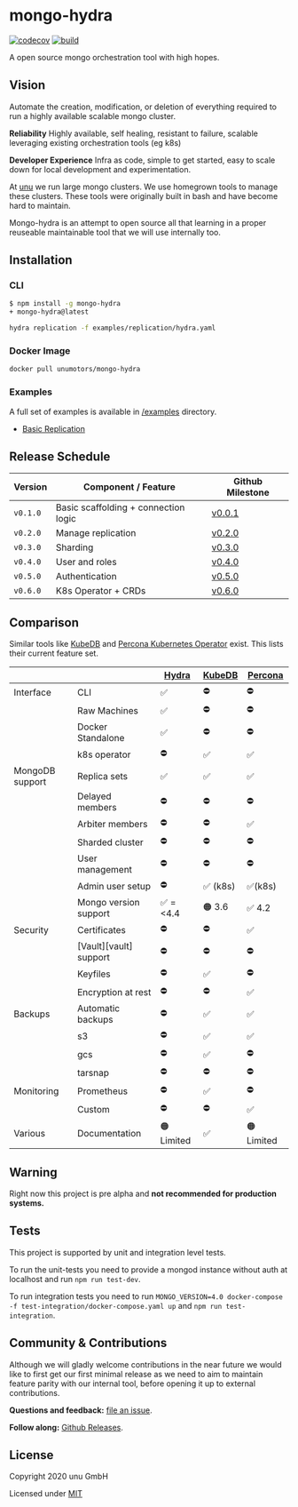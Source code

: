 # mongo-hydra

[![codecov](https://codecov.io/gh/unumotors/mongo-hydra/branch/master/graph/badge.svg)](https://codecov.io/gh/unumotors/mongo-hydra) [![build](https://github.com/unumotors/mongo-hydra/workflows/Node.js%20CI/badge.svg)](https://github.com/unumotors/mongo-hydra/actions)

A open source mongo orchestration tool with high hopes.

## Vision

Automate the creation, modification, or deletion of everything required to run a highly available scalable mongo cluster.

**Reliability** Highly available, self healing, resistant to failure, scalable leveraging existing orchestration tools (eg k8s)

**Developer Experience** Infra as code, simple to get started, easy to scale down for local development and experimentation.

At [unu][unugmbh] we run large mongo clusters. We use homegrown tools to manage these clusters. These tools were originally built in bash and have become hard to maintain.

Mongo-hydra is an attempt to open source all that learning in a proper reuseable maintainable tool that we will use internally too.

## Installation

### CLI

```sh
$ npm install -g mongo-hydra
+ mongo-hydra@latest

hydra replication -f examples/replication/hydra.yaml
```

### Docker Image

```sh
docker pull unumotors/mongo-hydra
```

### Examples

A full set of examples is available in [/examples](/examples) directory.

* [Basic Replication](/examples/replication)

## Release Schedule

| Version  | Component / Feature                  | Github Milestone                                               |
|----------|--------------------------------------|----------------------------------------------------------------|
| `v0.1.0` | Basic scaffolding + connection logic | [v0.0.1](https://github.com/unumotors/mongo-hydra/milestone/1) |
| `v0.2.0` | Manage replication                   | [v0.2.0](https://github.com/unumotors/mongo-hydra/milestone/2) |
| `v0.3.0` | Sharding                             | [v0.3.0](https://github.com/unumotors/mongo-hydra/milestone/3) |
| `v0.4.0` | User and roles                       | [v0.4.0](https://github.com/unumotors/mongo-hydra/milestone/4) |
| `v0.5.0` | Authentication                       | [v0.5.0](https://github.com/unumotors/mongo-hydra/milestone/5) |
| `v0.6.0` | K8s Operator + CRDs                  | [v0.6.0](https://github.com/unumotors/mongo-hydra/milestone/6) |

## Comparison

Similar tools like [KubeDB][kubedb] and [Percona Kubernetes Operator][percona] exist. This lists their current feature set.

|                 |                       | [Hydra][hydra] |[KubeDB][kubedb]         | [Percona][percona]    |
|-----------------|-----------------------|-----------|--------------|------------|
| Interface       | CLI                   | ✅        | ⛔           | ⛔         |
|                 | Raw Machines          | ✅        | ⛔           | ⛔         |
|                 | Docker Standalone     | ✅        | ⛔           | ⛔         |
|                 | k8s operator          | ⛔        | ✅           | ✅         |
| MongoDB support | Replica sets          | ✅        | ✅           | ✅         |
|                 | Delayed members       | ⛔        | ⛔           | ⛔         |
|                 | Arbiter members       | ⛔        | ⛔           | ✅         |
|                 | Sharded cluster       | ⛔        | ⛔           | ⛔         |
|                 | User management       | ⛔        | ⛔           | ⛔         |
|                 | Admin user setup      | ⛔        | ✅ (k8s)     | ✅(k8s)    |
|                 | Mongo version support | ✅ =<4.4| 🟠 3.6       | ✅ 4.2     |
| Security        | Certificates          | ⛔        | ⛔           | ✅         |
|                 | [Vault][vault] support| ⛔        | ⛔           | ⛔         |
|                 | Keyfiles              | ⛔        | ✅           | ⛔         |
|                 | Encryption at rest    | ⛔        | ⛔           | ✅         |
| Backups         | Automatic backups     | ⛔        | ✅           | ✅         |
|                 | s3                    | ⛔        | ✅           | ✅         |
|                 | gcs                   | ⛔        | ✅           | ⛔         |
|                 | tarsnap               | ⛔        | ⛔           | ⛔         |
| Monitoring      | Prometheus            | ⛔        | ✅           | ⛔         |
|                 | Custom                | ⛔        | ⛔           | ✅         |
| Various         | Documentation         | 🟠 Limited| ✅           | 🟠 Limited |

## Warning

Right now this project is pre alpha and **not recommended for production systems.**

## Tests

This project is supported by unit and integration level tests.

To run the unit-tests you need to provide a mongod instance without auth at localhost and run `npm run test-dev`.

To run integration tests you need to run `MONGO_VERSION=4.0 docker-compose -f test-integration/docker-compose.yaml up` and `npm run test-integration`.

## Community & Contributions

Although we will gladly welcome contributions in the near future we would like to first get our first minimal release as we need to aim to maintain feature parity with our internal tool, before opening it up to external contributions.

**Questions and feedback:** [file an issue](https://github.com/unumotors/mongo-hydra/issues).

**Follow along:** [Github Releases](https://github.com/unumotors/mongo-hydra/releases).

## License

Copyright 2020 unu GmbH

Licensed under [MIT](LICENSE)

[unugmbh]: https://unumotors.com/en
[hydra]: https://github.com/unumotors/mongo-hydra
[kubedb]: https://kubedb.com/docs/0.12.0/concepts/databases/mongodb/
[percona]: https://www.percona.com/doc/kubernetes-operator-for-psmongodb/index.html
